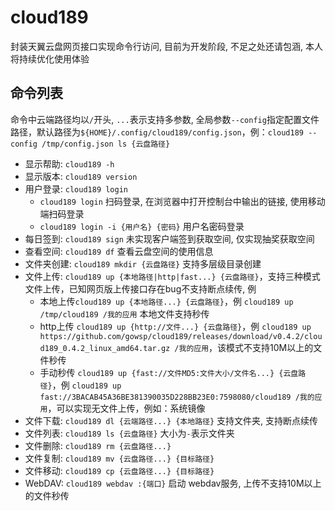 # cloud189

封装天翼云盘网页接口实现命令行访问, 目前为开发阶段, 不足之处还请包涵, 本人将持续优化使用体验

## 命令列表

命令中云端路径均以`/`开头, `...`表示支持多参数, 全局参数`--config`指定配置文件路径，默认路径为`${HOME}/.config/cloud189/config.json`，例：`cloud189 --config /tmp/config.json ls {云盘路径}`

- 显示帮助: `cloud189 -h`
- 显示版本: `cloud189 version`
- 用户登录: `cloud189 login`
  - `cloud189 login` 扫码登录, 在浏览器中打开控制台中输出的链接, 使用移动端扫码登录
  - `cloud189 login -i {用户名} {密码}` 用户名密码登录
- 每日签到: `cloud189 sign` 未实现客户端签到获取空间, 仅实现抽奖获取空间
- 查看空间: `cloud189 df` 查看云盘空间的使用信息
- 文件夹创建: `cloud189 mkdir {云盘路径}` 支持多层级目录创建
- 文件上传: `cloud189 up {本地路径|http|fast...} {云盘路径}`，支持三种模式文件上传，已知网页版上传接口存在bug不支持断点续传, 例
  - 本地上传`cloud189 up {本地路径...} {云盘路径}`，例 `cloud189 up /tmp/cloud189 /我的应用` 本地文件支持秒传
  - http上传 `cloud189 up {http://文件...} {云盘路径}`，例 `cloud189 up https://github.com/gowsp/cloud189/releases/download/v0.4.2/cloud189_0.4.2_linux_amd64.tar.gz /我的应用`，该模式不支持10M以上的文件秒传
  - 手动秒传 `cloud189 up {fast://文件MD5:文件大小/文件名...} {云盘路径}`，例 `cloud189 up fast://3BACAB45A36BE381390035D228BB23E0:7598080/cloud189 /我的应用`，可以实现无文件上传，例如：系统镜像
- 文件下载: `cloud189 dl {云端路径...} {本地路径}` 支持文件夹, 支持断点续传
- 文件列表: `cloud189 ls {云盘路径}` 大小为`-`表示文件夹
- 文件删除: `cloud189 rm {云盘路径...}`
- 文件复制: `cloud189 mv {云盘路径...} {目标路径}`
- 文件移动: `cloud189 cp {云盘路径...} {目标路径}`
- WebDAV: `cloud189 webdav :{端口}` 启动 webdav服务, 上传不支持10M以上的文件秒传
